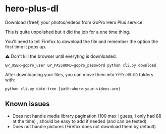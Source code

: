 # hero-plus-dl

Download (free!) your photos/videos from GoPro Hero Plus service.

This is quite unpolished but it did the job for a one time thing.

You'll need to tell Firefox to download the file and remember the option the first time it pops up.

:warning: Don't kill the browser until everyting is downloaded.

```shell
GP_USER=gopro_user GP_PASSWORD=gopro_password python cli.py download
```

After downloading your files, you can move them into `YYYY-MM-DD` folders with:

```shell
python cli.py date-tree {path-where-your-videos-are}
```

## Known issues

- Does not handle media library pagination (100 max I guess, I only had 88 at the time) ; should be easy to add if needed (and can be tested)
- Does not handle pictures (Firefox does not download them by default)
